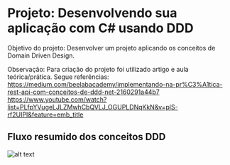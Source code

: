 # Projeto: Desenvolvendo sua aplicação com C# usando DDD

Objetivo do projeto: Desenvolver um projeto aplicando os conceitos de Domain Driven Design.

Observação: Para criação do projeto foi utilizado artigo e aula teórica/prática. Segue referências: 
https://medium.com/beelabacademy/implementando-na-pr%C3%A1tica-rest-api-com-conceitos-de-ddd-net-2160291a44b7
https://www.youtube.com/watch?list=PLfpYVugeLJLZMwhCbQVLJ_OGUPLDNqKkN&v=plS-rf2UIPI&feature=emb_title

## Fluxo resumido dos conceitos DDD

![alt text](https://miro.medium.com/max/2400/0*3LCl6RxN9cyYyl8z.jpeg)
